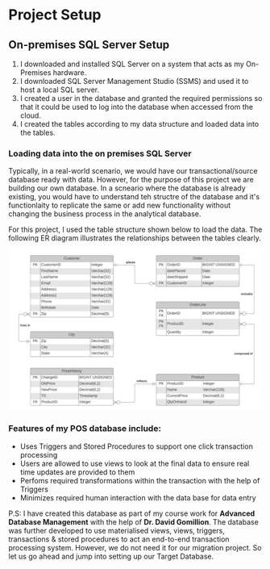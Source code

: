 # Project Setup

## On-premises SQL Server Setup

1. I downloaded and installed SQL Server on a system that acts as my On-Premises hardware.
2. I downloaded SQL Server Management Studio (SSMS) and used it to host a local SQL server.
3. I created a user in the database and granted the required permissions so that it could be used to log into the database when accessed from the cloud.
4. I created the tables according to my data structure and loaded data into the tables.


### Loading data into the on premises SQL Server
Typically, in a real-world scenario, we would have our transactional/source database ready with data. However, for the purpose of this project we are building our own database. In a scneario where the database is already existing, you would have to understand teh structre of the database and it's functionlaity to replicate the same or add new functionality without changing the business process in the analytical database.

For this project, I used the table structure shown below to load the data. The following ER diagram illustrates the relationships between the tables clearly.

![ER Diagram](./img/ER%20Diagram.png)

### Features of my POS database include:

- Uses Triggers and Stored Procedures to support one click transaction processing
- Users are allowed to use views to look at the final data to ensure real time updates are provided to them
- Perfoms required transformations within the transaction with the help of Triggers
- Minimizes required human interaction with the data base for data entry

P.S: I have created this database as part of my course work for **Advanced Database Management** with the help of **Dr. David Gomillion**. The database was further developed to use materialised views, views, triggers, transactions & stored procedures to act an end-to-end transaction processing system. However, we do not need it for our migration project. So let us go ahead and jump into setting up our Target Database.